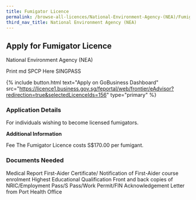 ```yaml
---
title: Fumigator Licence
permalink: /browse-all-licences/National-Environment-Agency-(NEA)/Fumigator-Licence
third_nav_title: National Environment Agency (NEA)
---
```


## Apply for Fumigator Licence

National Environment Agency (NEA)

Print md SPCP Here SINGPASS

{% include button.html text="Apply on GoBusiness Dashboard" src="https://licence1.business.gov.sg/feportal/web/frontier/eAdvisor?redirection=true&selectedLicenceIds=156" type="primary" %}

### Application Details

<p>For individuals wishing to become licensed fumigators.</p>

**Additional Information**

Fee
The Fumigator Licence costs S$170.00 per fumigant.

### Documents Needed

Medical Report
First-Aider Certificate/ Notification of First-Aider course enrolment
Highest Educational Qualification
Front and back copies of NRIC/Employment Pass/S Pass/Work Permit/FIN
Acknowledgement Letter from Port Health Office

